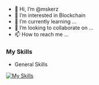 - 👋 Hi, I’m @mskerz
- 👀 I’m interested in Blockchain 
- 🌱 I’m currently learning ...
- 💞️ I’m looking to collaborate on ...
- 📫 How to reach me ...


### My Skills

- General Skills

[![My Skills](https://skillicons.dev/icons?i=js,html,css,php,ts,figma)](https://www.boomchanotai.com)
<!---
mskerz/mskerz is a ✨ special ✨ repository because its `README.md` (this file) appears on your GitHub profile.
You can click the Preview link to take a look at your changes.
--->
